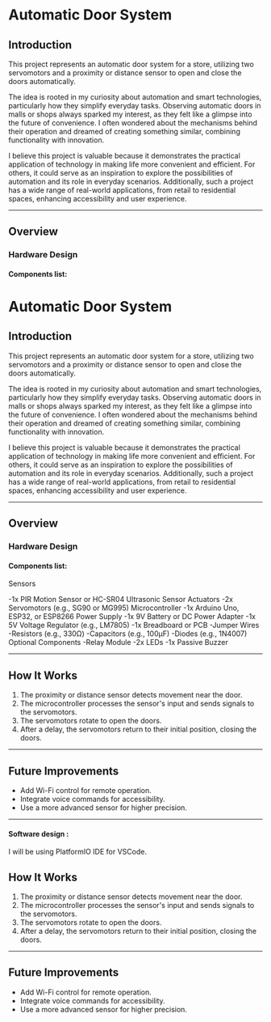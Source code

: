 # Automatic Door System

## Introduction
This project represents an automatic door system for a store, utilizing two servomotors and a proximity or distance sensor to open and close the doors automatically.

The idea is rooted in my curiosity about automation and smart technologies, particularly how they simplify everyday tasks. Observing automatic doors in malls or shops always sparked my interest, as they felt like a glimpse into the future of convenience. I often wondered about the mechanisms behind their operation and dreamed of creating something similar, combining functionality with innovation.

I believe this project is valuable because it demonstrates the practical application of technology in making life more convenient and efficient. For others, it could serve as an inspiration to explore the possibilities of automation and its role in everyday scenarios. Additionally, such a project has a wide range of real-world applications, from retail to residential spaces, enhancing accessibility and user experience.

---

## Overview

### Hardware Design

#### Components list:
# Automatic Door System

## Introduction
This project represents an automatic door system for a store, utilizing two servomotors and a proximity or distance sensor to open and close the doors automatically.

The idea is rooted in my curiosity about automation and smart technologies, particularly how they simplify everyday tasks. Observing automatic doors in malls or shops always sparked my interest, as they felt like a glimpse into the future of convenience. I often wondered about the mechanisms behind their operation and dreamed of creating something similar, combining functionality with innovation.

I believe this project is valuable because it demonstrates the practical application of technology in making life more convenient and efficient. For others, it could serve as an inspiration to explore the possibilities of automation and its role in everyday scenarios. Additionally, such a project has a wide range of real-world applications, from retail to residential spaces, enhancing accessibility and user experience.

---

## Overview

### Hardware Design

#### Components list:
Sensors

-1x PIR Motion Sensor or HC-SR04 Ultrasonic Sensor
Actuators
-2x Servomotors (e.g., SG90 or MG995)
Microcontroller
-1x Arduino Uno, ESP32, or ESP8266
Power Supply
-1x 9V Battery or DC Power Adapter
-1x 5V Voltage Regulator (e.g., LM7805)
-1x Breadboard or PCB
-Jumper Wires
-Resistors (e.g., 330Ω)
-Capacitors (e.g., 100µF)
-Diodes (e.g., 1N4007)
Optional Components
-Relay Module
-2x LEDs
-1x Passive Buzzer

---

## How It Works
1. The proximity or distance sensor detects movement near the door.
2. The microcontroller processes the sensor's input and sends signals to the servomotors.
3. The servomotors rotate to open the doors.
4. After a delay, the servomotors return to their initial position, closing the doors.

---

## Future Improvements
- Add Wi-Fi control for remote operation.
- Integrate voice commands for accessibility.
- Use a more advanced sensor for higher precision.


---

#### Software design :
I will be using PlatformIO IDE for VSCode.

## How It Works
1. The proximity or distance sensor detects movement near the door.
2. The microcontroller processes the sensor's input and sends signals to the servomotors.
3. The servomotors rotate to open the doors.
4. After a delay, the servomotors return to their initial position, closing the doors.

---

## Future Improvements
- Add Wi-Fi control for remote operation.
- Integrate voice commands for accessibility.
- Use a more advanced sensor for higher precision.
